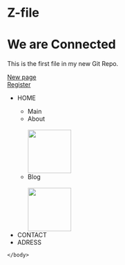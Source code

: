 # Z-file

# We are Connected
<!DOCTYPE html>
<html>
    <head>
        <title>My first website</title>
        <link rel="stylesheet" href="bluestyle.css">
    </head>
    <body>
        <p>This is the first file in my new Git Repo.</p>
        <a href="/HTML/newpage.html">New page</a><br>
        <a href="/HTML/register.html">Register</a>
    <ul>
       <li>HOME</li> 
       <ul>
        <li>Main</li>
        <li>About</li><br>
        <img src="/IMAGES/syringe.jpg" width="100" height="100">
        <li>Blog</li><br>
        <img src="/IMAGES/ph.jpg.jpg" width="100" height="100">
       </ul>
       <li>CONTACT</li>
       <li>ADRESS</li>
    </ul>

    </body>
</html>
